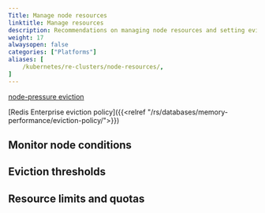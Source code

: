 ```yaml
---
Title: Manage node resources
linktitle: Manage resources
description: Recommendations on managing node resources and setting evictions thresholds with Redis Enterprise for Kubernetes. 
weight: 17
alwaysopen: false
categories: ["Platforms"]
aliases: [
    /kubernetes/re-clusters/node-resources/,
]
---
```

 [node-pressure eviction](https://kubernetes.io/docs/concepts/scheduling-eviction/node-pressure-eviction/)

 [Redis Enterprise eviction policy]({{<relref "/rs/databases/memory-performance/eviction-policy/">}})

## Monitor node conditions

## Eviction thresholds

## Resource limits and quotas

